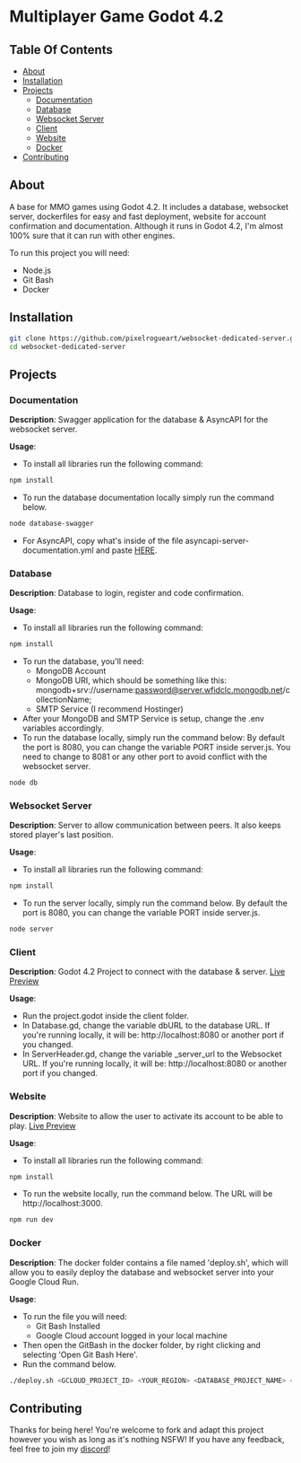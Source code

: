 # Multiplayer Game Godot 4.2

## Table Of Contents
- [About](#about)
- [Installation](#installation)
- [Projects](#projects)
  - [Documentation](#documentation)
  - [Database](#database)
  - [Websocket Server](#websocket-server)
  - [Client](#client)
  - [Website](#website)
  - [Docker](#docker)
- [Contributing](#contributing)

## About
A base for MMO games using Godot 4.2. It includes a database, websocket server, dockerfiles for easy and fast deployment, website for account confirmation and documentation. Although it runs in Godot 4.2, I'm almost 100% sure that it can run with other engines.

To run this project you will need:
  - Node.js
  - Git Bash
  - Docker

## Installation
```bash
git clone https://github.com/pixelrogueart/websocket-dedicated-server.git
cd websocket-dedicated-server
```

## Projects
### Documentation
**Description**: Swagger application for the database & AsyncAPI for the websocket server.

**Usage**:
- To install all libraries run the following command:
```bash
npm install
```
- To run the database documentation locally simply run the command below.
```bash
node database-swagger
```
- For AsyncAPI, copy what's inside of the file asyncapi-server-documentation.yml and paste [HERE](https://studio.asyncapi.com).


### Database
**Description**: Database to login, register and code confirmation.

**Usage**:
- To install all libraries run the following command:
```bash
npm install
```
- To run the database, you'll need:
    - MongoDB Account
    - MongoDB URI, which should be something like this: mongodb+srv://username:password@server.wfidclc.mongodb.net/collectionName;
    - SMTP Service (I recommend Hostinger)
- After your MongoDB and SMTP Service is setup, change the .env variables accordingly.
- To run the database locally, simply run the command below: By default the port is 8080, you can change the variable PORT inside server.js. You need to change to 8081 or any other port to avoid conflict with the websocket server.
```bash
node db
```

### Websocket Server
**Description**: Server to allow communication between peers. It also keeps stored player's last position.


**Usage**:
- To install all libraries run the following command:
```bash
npm install
```
- To run the server locally, simply run the command below. By default the port is 8080, you can change the variable PORT inside server.js.
```bash
node server
```

### Client
**Description**: Godot 4.2 Project to connect with the database & server. [Live Preview](https://pixelrogueart.com/mmo-example)

**Usage**:
- Run the project.godot inside the client folder. 
- In Database.gd, change the variable dbURL to the database URL. If you're running locally, it will be: http://localhost:8080 or another port if you changed.
- In ServerHeader.gd, change the variable _server_url to the Websocket URL. If you're running locally, it will be: http://localhost:8080 or another port if you changed.

### Website
**Description**: Website to allow the user to activate its account to be able to play. [Live Preview](https://pixelrogueart.com/confirm)

**Usage**:
- To install all libraries run the following command:
```bash
npm install
```
- To run the website locally, run the command below. The URL will be http://localhost:3000.
```bash
npm run dev
```

### Docker
**Description**: The docker folder contains a file named 'deploy.sh', which will allow you to easily deploy the database and websocket server into your Google Cloud Run.

**Usage**:
- To run the file you will need: 
    - Git Bash Installed
    - Google Cloud account logged in your local machine
- Then open the GitBash in the docker folder, by right clicking and selecting 'Open Git Bash Here'.
- Run the command below.
```bash
./deploy.sh <GCLOUD_PROJECT_ID> <YOUR_REGION> <DATABASE_PROJECT_NAME> <SERVER_PROJECT_NAME>
```

## Contributing
Thanks for being here! You're welcome to fork and adapt this project however you wish as long as it's nothing NSFW! If you have any feedback, feel free to join my [discord](https://discord.gg/Q9VMwds4tX)!

